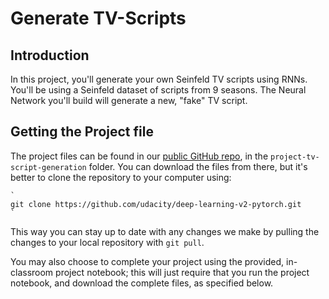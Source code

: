 # Generate TV-Scripts

## Introduction

In this project, you'll generate your own Seinfeld TV scripts using RNNs. You'll be using a Seinfeld dataset of scripts from 9 seasons. The Neural Network you'll build will generate a new, "fake" TV script.

## Getting the Project file

The project files can be found in our [public GitHub repo](https://github.com/udacity/deep-learning-v2-pytorch), in the `project-tv-script-generation` folder. You can download the files from there, but it's better to clone the repository to your computer using:

	`
	git clone https://github.com/udacity/deep-learning-v2-pytorch.git
	`

This way you can stay up to date with any changes we make by pulling the changes to your local repository with `git pull`.

You may also choose to complete your project using the provided, in-classroom project notebook; this will just require that you run the project notebook, and download the complete files, as specified below.


